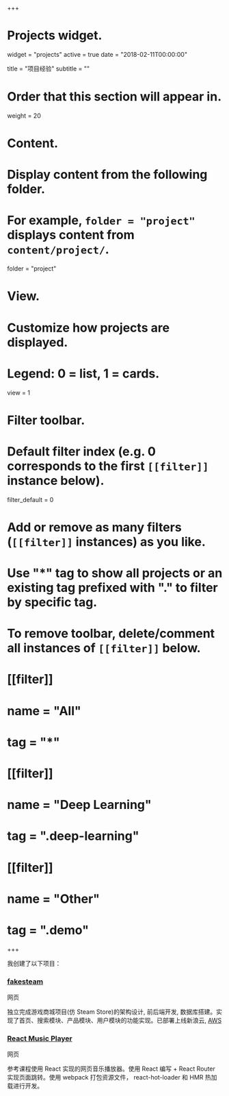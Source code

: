 +++
# Projects widget.
widget = "projects"
active = true
date = "2018-02-11T00:00:00"

title = "项目经验"
subtitle = ""

# Order that this section will appear in.
weight = 20

# Content.
# Display content from the following folder.
# For example, `folder = "project"` displays content from `content/project/`.
folder = "project"

# View.
# Customize how projects are displayed.
# Legend: 0 = list, 1 = cards.
view = 1

# Filter toolbar.

# Default filter index (e.g. 0 corresponds to the first `[[filter]]` instance below).
filter_default = 0

# Add or remove as many filters (`[[filter]]` instances) as you like.
# Use "*" tag to show all projects or an existing tag prefixed with "." to filter by specific tag.
# To remove toolbar, delete/comment all instances of `[[filter]]` below.
# [[filter]]
#   name = "All"
#   tag = "*"
#  
# [[filter]]
#   name = "Deep Learning"
#   tag = ".deep-learning"
#
# [[filter]]
#   name = "Other"
#   tag = ".demo"

+++

 我创建了以下项目：

### [fakesteam](https://github.com/oxxd/fakesteam)
<span class="dim">网页</span>

独立完成游戏商城项目(仿 Steam Store)的架构设计, 前后端开发, 数据库搭建。实现了首页、搜索模块、产品模块、用户模块的功能实现。已部署上线新浪云, [AWS](http://fakesteam.oxxd.me)

### [React Music Player](https://github.com/oxxd/react-music-player)
<span class="dim">网页</span>

参考课程使用 React 实现的网页音乐播放器。使用 React 编写 + React Router 实现页面跳转。使用 webpack 打包资源文件， react-hot-loader 和 HMR 热加载进行开发。

